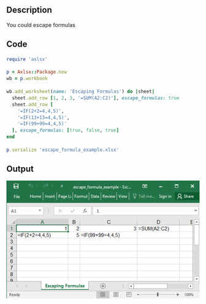## Description

You could escape formulas

## Code

```ruby
require 'axlsx'

p = Axlsx::Package.new
wb = p.workbook

wb.add_worksheet(name: 'Escaping Formulas') do |sheet|
  sheet.add_row [1, 2, 3, '=SUM(A2:C2)'], escape_formulas: true
  sheet.add_row [
    '=IF(2+2=4,4,5)',
    '=IF(13+13=4,4,5)',
    '=IF(99+99=4,4,5)'
  ], escape_formulas: [true, false, true]
end

p.serialize 'escape_formula_example.xlsx'
```

## Output

![Output](images/escape_formula_example.png "Output")
